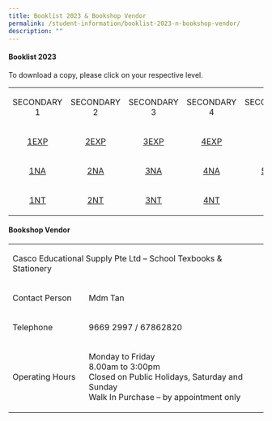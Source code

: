 ```yaml
---
title: Booklist 2023 & Bookshop Vendor
permalink: /student-information/booklist-2023-n-bookshop-vendor/
description: ""
---
```

<h4 dir="ltr"><strong>Booklist 2023</strong></h4>
<p dir="ltr">To download a copy, please click on your respective level.</p>
<table><colgroup><col width="143" /><col width="143" /><col width="143" /><col width="143" /><col width="143" /></colgroup>
<tbody>
<tr>
<td style="text-align: center;">
<p dir="ltr">SECONDARY 1</p>
</td>
<td style="text-align: center;">
<p dir="ltr">SECONDARY 2</p>
</td>
<td style="text-align: center;">
<p dir="ltr">SECONDARY 3</p>
</td>
<td style="text-align: center;">
<p dir="ltr">SECONDARY 4</p>
</td>
<td style="text-align: center;">
<p dir="ltr">SECONDARY 5</p>
</td>
</tr>
<tr>
<td style="text-align: center;">
<p dir="ltr"><u><a href="/files/Sec%201E.pdf" target="">1EXP</a></u></p>
</td>
<td style="text-align: center;">
<p dir="ltr"><a href="/files/2023%20Sec%202%20Express%20Booklist.pdf" target="">2EXP</a></p>
</td>
<td style="text-align: center;">
<p dir="ltr"><a href="/files/2023%20Sec%203%20Express%20Booklist%2028%20Oct.pdf" target="">3EXP</a></p>
</td>
<td style="text-align: center;">
<p dir="ltr"><a href="/files/2023%20Sec%204%20Express%20Booklist%2028%20Oct.pdf" target="">4EXP</a></p>
</td>
<td style="text-align: center;" rowspan="3">
<p dir="ltr"><a href="/files/2023%20Sec%205%20Normal%20Academic%20Booklist%2028%20Oct.pdf" target="">5NA</a></p>
</td>
</tr>
<tr>
<td style="text-align: center;">
<p dir="ltr"><u><a href="/files/Sec%201NA.pdf" target="">1NA</a></u></p>
</td>
<td style="text-align: center;">
<p dir="ltr"><a href="/files/2023%20Sec%202%20Normal%20Academic%20Booklist.pdf" target="">2NA</a></p>
</td>
<td style="text-align: center;">
<p dir="ltr"><a href="/files/2023%20Sec%203%20Normal%20Academic%20Booklist%2028%20Oct.pdf" target="">3NA</a></p>
</td>
<td style="text-align: center;">
<p dir="ltr"><a href="/files/2023%20Sec%204%20Normal%20Academic%20Booklist.pdf" target="">4NA</a></p>
</td>
</tr>
<tr>
<td style="text-align: center;">
<p dir="ltr"><a href="/files/Sec%201NT.pdf" target=""><u>1NT</u></a></p>
</td>
<td style="text-align: center;">
<p dir="ltr"><a href="/files/2023%20Sec%202%20Normal%20Tech%20Booklist.pdf" target="">2NT</a></p>
</td>
<td style="text-align: center;">
<p dir="ltr"><a href="/files/2023%20Sec%203%20Normal%20Tech%20Booklist.pdf" target="">3NT</a></p>
</td>
<td style="text-align: center;">
<p dir="ltr"><a href="/files/2023%20Sec%204%20Normal%20Tech%20Booklist.pdf" target="">4NT</a></p>
</td>
</tr>
</tbody>
</table>
<h4 dir="ltr"><strong>Bookshop Vendor</strong></h4>
<table><colgroup><col width="217" /><col width="646" /></colgroup>
<tbody>
<tr>
<td colspan="2">
<p dir="ltr">Casco Educational Supply Pte Ltd &ndash; School Texbooks &amp; Stationery&nbsp;</p>
</td>
</tr>
<tr>
<td>
<p dir="ltr">Contact Person</p>
</td>
<td>
<p dir="ltr">Mdm Tan</p>
</td>
</tr>
<tr>
<td>
<p dir="ltr">Telephone</p>
</td>
<td>
<p dir="ltr">9669 2997 / 67862820</p>
</td>
</tr>
<tr>
<td>
<p dir="ltr">Operating Hours</p>
</td>
<td>
<p dir="ltr">Monday to Friday<br />8.00am to 3:00pm&nbsp;<br />Closed on Public Holidays, Saturday and Sunday<br />Walk In Purchase &ndash; by appointment only</p>
</td>
</tr>
</tbody>
</table>